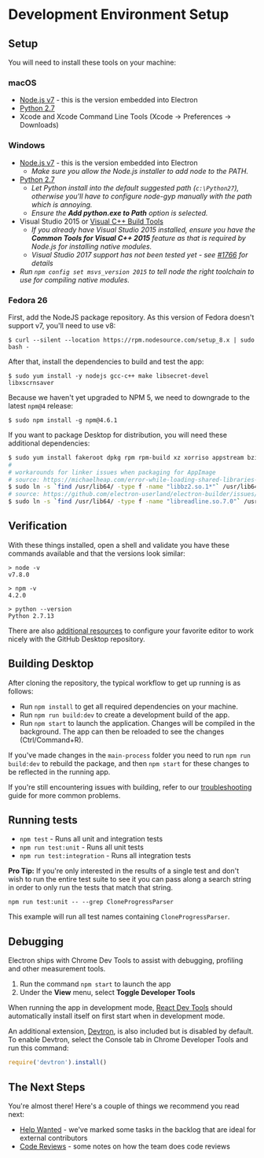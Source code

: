 #  Development Environment Setup

## Setup

You will need to install these tools on your machine:

### macOS

 - [Node.js v7](https://nodejs.org/en/download/current) - this is the version embedded into Electron
 - [Python 2.7](https://www.python.org/downloads/mac-osx/)
 - Xcode and Xcode Command Line Tools (Xcode -> Preferences -> Downloads)

### Windows

 - [Node.js v7](https://nodejs.org/en/download/current) - this is the version embedded into Electron
    - *Make sure you allow the Node.js installer to add node to the PATH.*
 - [Python 2.7](https://www.python.org/downloads/windows/)
    - *Let Python install into the default suggested path (`c:\Python27`), otherwise you'll have
      to configure node-gyp manually with the path which is annoying.*
    - *Ensure the **Add python.exe to Path** option is selected.*
 - Visual Studio 2015 or [Visual C++ Build Tools](http://go.microsoft.com/fwlink/?LinkId=691126)
    - *If you already have Visual Studio 2015 installed, ensure you have the **Common Tools for Visual C++ 2015**
      feature as that is required by Node.js for installing native modules.*
    - *Visual Studio 2017 support has not been tested yet - see [#1766](https://github.com/desktop/desktop/issues/1766) for details*
 - *Run `npm config set msvs_version 2015` to tell node the right toolchain to use for compiling native modules.*

### Fedora 26

First, add the NodeJS package repository. As this version of Fedora doesn't support v7, you'll need to use v8:

```
$ curl --silent --location https://rpm.nodesource.com/setup_8.x | sudo bash -
```

After that, install the dependencies to build and test the app:

```
$ sudo yum install -y nodejs gcc-c++ make libsecret-devel libxscrnsaver
```

Because we haven't yet upgraded to NPM 5, we need to downgrade to the latest `npm@4` release:

```
$ sudo npm install -g npm@4.6.1
```

If you want to package Desktop for distribution, you will need these additional dependencies:

```sh
$ sudo yum install fakeroot dpkg rpm rpm-build xz xorriso appstream bzip2-devel
#
# workarounds for linker issues when packaging for AppImage
# source: https://michaelheap.com/error-while-loading-shared-libraries-libbz2-so-1-0-cannot-open-shared-object-file-on-centos-7
$ sudo ln -s `find /usr/lib64/ -type f -name "libbz2.so.1*"` /usr/lib64/libbz2.so.1.0
# source: https://github.com/electron-userland/electron-builder/issues/993#issuecomment-291021974
$ sudo ln -s `find /usr/lib64/ -type f -name "libreadline.so.7.0"` /usr/lib64/libreadline.so.6
```

## Verification

With these things installed, open a shell and validate you have these commands
available and that the versions look similar:

```
> node -v
v7.8.0

> npm -v
4.2.0

> python --version
Python 2.7.13
```

There are also [additional resources](tooling.md) to
configure your favorite editor to work nicely with the GitHub Desktop
repository.

## Building Desktop

After cloning the repository, the typical workflow to get up running
is as follows:

* Run `npm install` to get all required dependencies on your machine.
* Run `npm run build:dev` to create a development build of the app.
* Run `npm start` to launch the application. Changes will be compiled in the
  background. The app can then be reloaded to see the changes (Ctrl/Command+R).

If you've made changes in the `main-process` folder you need to run `npm run
build:dev` to rebuild the package, and then `npm start` for these changes to be
reflected in the running app.

If you're still encountering issues with building, refer to our
[troubleshooting](troubleshooting.md) guide for more common
problems.

## Running tests

- `npm test` - Runs all unit and integration tests
- `npm run test:unit` - Runs all unit tests
- `npm run test:integration` - Runs all integration tests

**Pro Tip:** If you're only interested in the results of a single test and don't
wish to run the entire test suite to see it you can pass along a search string
in order to only run the tests that match that string.

```
npm run test:unit -- --grep CloneProgressParser
```

This example will run all test names containing `CloneProgressParser`.

## Debugging

Electron ships with Chrome Dev Tools to assist with debugging, profiling and
other measurement tools.

1. Run the command `npm start` to launch the app
2. Under the **View** menu, select **Toggle Developer Tools**

When running the app in development mode,
[React Dev Tools](https://chrome.google.com/webstore/detail/react-developer-tools/fmkadmapgofadopljbjfkapdkoienihi?hl=en)
should automatically install itself on first start when in development mode.

An additional extension, [Devtron](http://electron.atom.io/devtron/), is also
included but is disabled by default. To enable Devtron, select the Console
tab in Chrome Developer Tools and run this command:

```js
require('devtron').install()
```

## The Next Steps

You're almost there! Here's a couple of things we recommend you read next:

 - [Help Wanted](../../CONTRIBUTING.md#help-wanted) - we've marked some tasks in
   the backlog that are ideal for external contributors
 - [Code Reviews](../process/reviews.md) - some notes on how the team does
   code reviews
